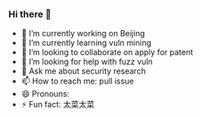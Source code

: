 ### Hi there 👋

<!--
**0xFFx0rAny/0xFFx0rAny** is a ✨ _special_ ✨ repository because its `README.md` (this file) appears on your GitHub profile.

Here are some ideas to get you started:
-->
- 🔭 I’m currently working on Beijing
- 🌱 I’m currently learning vuln mining
- 👯 I’m looking to collaborate on apply for patent
- 🤔 I’m looking for help with fuzz vuln
- 💬 Ask me about security research
- 📫 How to reach me: pull issue
- 😄 Pronouns: 
- ⚡ Fun fact:  太菜太菜

